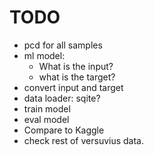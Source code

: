 # TODO

- pcd for all samples
- ml model:
  - What is the input?
  - what is the target?
- convert input and target
- data loader: sqite?
- train model
- eval model
- Compare to Kaggle
- check rest of versuvius data.

